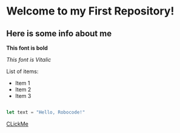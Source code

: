 # Welcome to my First Repository!
## Here is some info about me

**This font is bold**

*This font is Vitalic*

List of items:
* Item 1
* Item 2
* Item 3

```javascript

let text = "Hello, Robocode!"

```

[CLickMe](https://www.google.com/)


